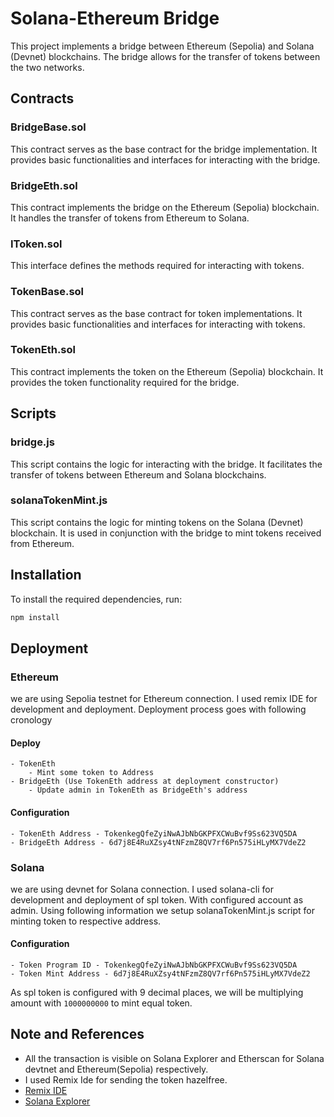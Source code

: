# Solana-Ethereum Bridge

This project implements a bridge between Ethereum (Sepolia) and Solana (Devnet) blockchains. The bridge allows for the transfer of tokens between the two networks.

## Contracts

### BridgeBase.sol

This contract serves as the base contract for the bridge implementation. It provides basic functionalities and interfaces for interacting with the bridge.

### BridgeEth.sol

This contract implements the bridge on the Ethereum (Sepolia) blockchain. It handles the transfer of tokens from Ethereum to Solana.

### IToken.sol

This interface defines the methods required for interacting with tokens.

### TokenBase.sol

This contract serves as the base contract for token implementations. It provides basic functionalities and interfaces for interacting with tokens.

### TokenEth.sol

This contract implements the token on the Ethereum (Sepolia) blockchain. It provides the token functionality required for the bridge.

## Scripts

### bridge.js

This script contains the logic for interacting with the bridge. It facilitates the transfer of tokens between Ethereum and Solana blockchains.

### solanaTokenMint.js

This script contains the logic for minting tokens on the Solana (Devnet) blockchain. It is used in conjunction with the bridge to mint tokens received from Ethereum.

## Installation

To install the required dependencies, run:

```bash
npm install
```

## Deployment

### Ethereum

we are using Sepolia testnet for Ethereum connection. I used remix IDE for development and deployment.
Deployment process goes with following cronology

#### Deploy 
    - TokenEth
        - Mint some token to Address
    - BridgeEth (Use TokenEth address at deployment constructor)
        - Update admin in TokenEth as BridgeEth's address

#### Configuration 
    - TokenEth Address - TokenkegQfeZyiNwAJbNbGKPFXCWuBvf9Ss623VQ5DA
    - BridgeEth Address - 6d7j8E4RuXZsy4tNFzmZ8QV7rf6Pn575iHLyMX7VdeZ2


### Solana

we are using devnet for Solana connection. I used solana-cli for development and deployment of spl token.
With configured account as admin. Using following information we setup solanaTokenMint.js script for minting token to respective address.

#### Configuration 
    - Token Program ID - TokenkegQfeZyiNwAJbNbGKPFXCWuBvf9Ss623VQ5DA
    - Token Mint Address - 6d7j8E4RuXZsy4tNFzmZ8QV7rf6Pn575iHLyMX7VdeZ2

As spl token is configured with 9 decimal places, we will be multiplying amount with `1000000000` to mint equal token.

## Note and References
- All the transaction is visible on Solana Explorer and Etherscan for Solana devtnet and Ethereum(Sepolia) respectively.
- I used Remix Ide for sending the token hazelfree.
- [Remix IDE](https://remix.ethereum.org/#lang=en&optimize=false&runs=200&evmVersion=null&version=soljson-v0.8.24+commit.e11b9ed9.js)
- [Solana Explorer](https://explorer.solana.com/?cluster=devnet)
